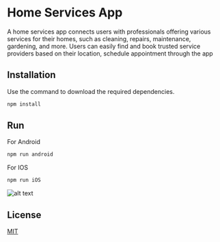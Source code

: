 # Home Services App

A home services app connects users with professionals offering various services for their homes, such as cleaning, repairs, maintenance, gardening, and more. Users can easily find and book trusted service providers based on their location, schedule appointment through the app

## Installation

Use the command to download the required dependencies.

```bash
npm install
```

## Run

For Android

```bash
npm run android
```
For IOS
```bash
npm run iOS
```

![alt text](https://github.com/prathameshchavan27/home-services-app-react-native/blob/master/screenshots/Screenshot%202024-03-30%20at%2012.20.18%E2%80%AFPM.png?raw=true)


## License

[MIT](https://choosealicense.com/licenses/mit/)
